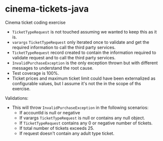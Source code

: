 # cinema-tickets-java
Cinema ticket coding exercise

* `TicketTypeRequest` is not touched assuming we wanted to keep this as it is.
* `varargs` `TicketTypeRequest` only iterated once to validate and get the required information to call the third party services.
* `TicketTypeRequest` record created to contain the information required to validate request and to call the third party services.
* `InvalidPurchaseException` is the only exception thrown but with different messages to understand the root cause.
* Test coverage is 100%.
* Ticket prices and maximum ticket limit could have been externalized as configurable values, but I assume it's not the in the scope of ths exercise.

Validations:
* This will throw `InvalidPurchaseException` in the following scenarios:
  - If accountId is null or negative
  - If varargs `TicketTypeRequest` is null or contains any null object.
  - If `TicketTypeRequest` contains any 0 or negative number of tickets.
  - If total number of tickets exceeds 25.
  - If request doesn't contain any adult type ticket.